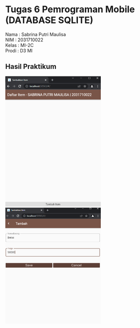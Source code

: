 # Tugas 6 Pemrograman Mobile (DATABASE SQLITE)

Nama  : Sabrina Putri Maulisa <br/>
NIM   : 2031710022 <br/>
Kelas : MI-2C <br/>
Prodi : D3 MI <br/>

## Hasil Praktikum

<img src="img/a.png" alt="drawing" width="300"/>
<br/>

<img src="img/b.png" alt="drawing" width="300"/>
<br/>


